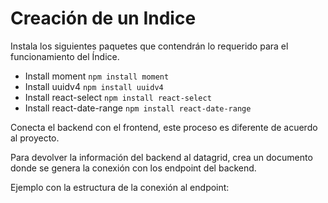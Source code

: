 # Creación de un Indice

Instala los siguientes paquetes que contendrán lo requerido para el funcionamiento del Índice.

- Install moment `npm install moment`
- Install uuidv4 `npm install uuidv4`
- Install react-select `npm install react-select`
- Install react-date-range `npm install react-date-range`

Conecta el backend con el frontend, este proceso es diferente de acuerdo al proyecto.

Para devolver la información del backend al datagrid, crea un documento donde se genera la conexión con los endpoint del backend.

Ejemplo con la estructura de la conexión al endpoint:
